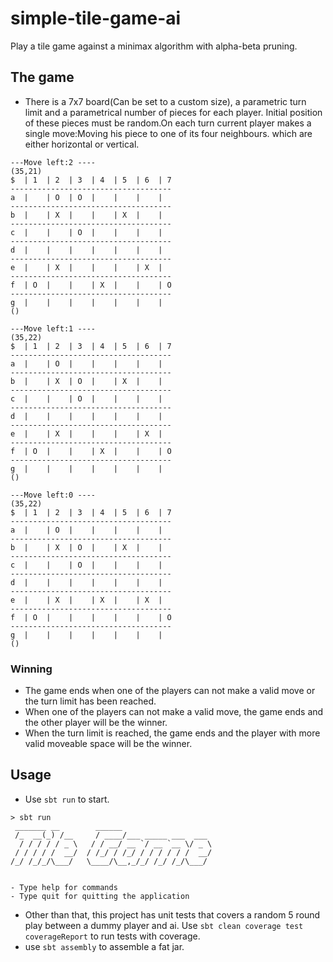 simple-tile-game-ai
===================
Play a tile game against a minimax algorithm with alpha-beta pruning.

## The game
- There is a 7x7 board(Can be set to a custom size), a parametric turn limit and a parametrical number of pieces for each player. Initial
position of these pieces must be random.On each turn current player makes a single move:Moving his piece to one of its four neighbours.
which are either horizontal or vertical.

```
---Move left:2 ----
(35,21)
$  | 1  | 2  | 3  | 4  | 5  | 6  | 7
------------------------------------
a  |    | O  | O  |    |    |    |  
------------------------------------
b  |    | X  |    |    | X  |    |  
------------------------------------
c  |    |    | O  |    |    |    |  
------------------------------------
d  |    |    |    |    |    |    |  
------------------------------------
e  |    | X  |    |    |    | X  |  
------------------------------------
f  | O  |    |    | X  |    |    | O
------------------------------------
g  |    |    |    |    |    |    |  
()

---Move left:1 ----
(35,22)
$  | 1  | 2  | 3  | 4  | 5  | 6  | 7
------------------------------------
a  |    | O  |    |    |    |    |  
------------------------------------
b  |    | X  | O  |    | X  |    |  
------------------------------------
c  |    |    | O  |    |    |    |  
------------------------------------
d  |    |    |    |    |    |    |  
------------------------------------
e  |    | X  |    |    |    | X  |  
------------------------------------
f  | O  |    |    | X  |    |    | O
------------------------------------
g  |    |    |    |    |    |    |  
()

---Move left:0 ----
(35,22)
$  | 1  | 2  | 3  | 4  | 5  | 6  | 7
------------------------------------
a  |    | O  |    |    |    |    |  
------------------------------------
b  |    | X  | O  |    | X  |    |  
------------------------------------
c  |    |    | O  |    |    |    |  
------------------------------------
d  |    |    |    |    |    |    |  
------------------------------------
e  |    | X  |    | X  |    | X  |  
------------------------------------
f  | O  |    |    |    |    |    | O
------------------------------------
g  |    |    |    |    |    |    |  
()

```
### Winning
- The game ends when one of the players can not make a valid move or the turn limit has been reached.
- When one of the players can not make a valid move, the game ends and the other player will be the
  winner.
- When the turn limit is reached, the game ends and the player with more valid moveable space will be the
  winner.
## Usage
- Use `sbt run` to start.
```
> sbt run 
 _______ __        ______                   
 /_  __(_) /__     / ____/___ _____ ___  ___ 
  / / / / / _ \   / / __/ __ `/ __ `__ \/ _ \
 / / / / /  __/  / /_/ / /_/ / / / / / /  __/
/_/ /_/_/\___/   \____/\__,_/_/ /_/ /_/\___/ 
                                             

- Type help for commands
- Type quit for quitting the application

```
- Other than that, this project has unit tests that covers a random 5 round play between a dummy player and ai.
Use `sbt clean coverage test coverageReport` to run tests with coverage.
- use `sbt assembly` to assemble a fat jar.
